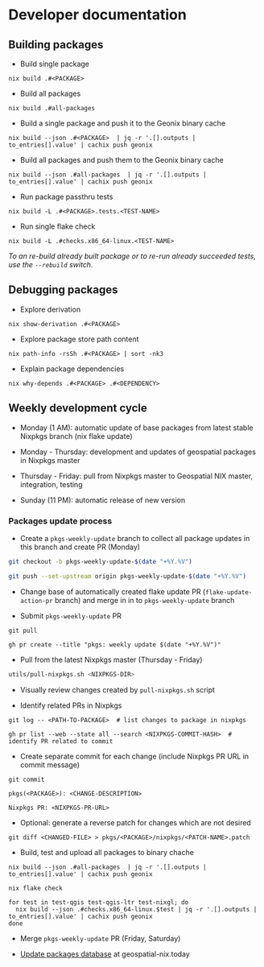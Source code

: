 # Developer documentation

## Building packages

* Build single package
```
nix build .#<PACKAGE>
```

* Build all packages
```
nix build .#all-packages
```

* Build a single package and push it to the Geonix binary cache
```
nix build --json .#<PACKAGE>  | jq -r '.[].outputs | to_entries[].value' | cachix push geonix
```

* Build all packages and push them to the Geonix binary cache
```
nix build --json .#all-packages  | jq -r '.[].outputs | to_entries[].value' | cachix push geonix
```

* Run package passthru tests
```
nix build -L .#<PACKAGE>.tests.<TEST-NAME>
```

* Run single flake check
```
nix build -L .#checks.x86_64-linux.<TEST-NAME>
```

_To an re-build already built package or to re-run already succeeded tests, use the
`--rebuild` switch._

## Debugging packages

* Explore derivation
```
nix show-derivation .#<PACKAGE>
```

* Explore package store path content
```
nix path-info -rsSh .#<PACKAGE> | sort -nk3
```

* Explain package dependencies
```
nix why-depends .#<PACKAGE> .#<DEPENDENCY>
```

## Weekly development cycle

* Monday (1 AM): automatic update of base packages from latest stable Nixpkgs
  branch (nix flake update)

* Monday - Thursday: development and updates of geospatial packages in Nixpkgs
  master

* Thursday - Friday: pull from Nixpkgs master to Geospatial NIX master,
  integration, testing

* Sunday (11 PM): automatic release of new version

### Packages update process

* Create a `pkgs-weekly-update` branch to collect all package updates
  in this branch and create PR (Monday)
```bash
git checkout -b pkgs-weekly-update-$(date "+%Y.%V")

git push --set-upstream origin pkgs-weekly-update-$(date "+%Y.%V")
```

* Change base of automatically created flake update PR (`flake-update-action-pr`
  branch) and merge in in to `pkgs-weekly-update` branch

* Submit `pkgs-weekly-update` PR
```
git pull

gh pr create --title "pkgs: weekly update $(date "+%Y.%V")"
```

* Pull from the latest Nixpkgs master (Thursday - Friday)
```bash
utils/pull-nixpkgs.sh <NIXPKGS-DIR>
```

* Visually review changes created by `pull-nixpkgs.sh` script

* Identify related PRs in Nixpkgs
```
git log -- <PATH-TO-PACKAGE>  # list changes to package in nixpkgs
```
```
gh pr list --web --state all --search <NIXPKGS-COMMIT-HASH>  # identify PR related to commit
```

* Create separate commit for each change (include Nixpkgs PR URL in commit message)
```
git commit

pkgs(<PACKAGE>): <CHANGE-DESCRIPTION>

Nixpkgs PR: <NIXPKGS-PR-URL>
```

* Optional: generate a reverse patch for changes which are not desired
```
git diff <CHANGED-FILE> > pkgs/<PACKAGE>/nixpkgs/<PATCH-NAME>.patch
```

* Build, test and upload all packages to binary chache
```
nix build --json .#all-packages  | jq -r '.[].outputs | to_entries[].value' | cachix push geonix

nix flake check

for test in test-qgis test-qgis-ltr test-nixgl; do
  nix build --json .#checks.x86_64-linux.$test | jq -r '.[].outputs | to_entries[].value' | cachix push geonix
done
```

* Merge `pkgs-weekly-update` PR (Friday, Saturday)

* [Update packages database](https://github.com/imincik/geospatial-nix.today/actions/workflows/update-packages-db.yml) at geospatial-nix.today

